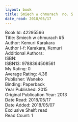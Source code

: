 ```yaml
---
layout: book
title: Śmiech w chmurach  no. 5
date_read: 2018/05/17
---
```


Book Id: 42295566<br />
Title: Śmiech w chmurach #5<br />
Author: Kemuri Karakara<br />
Author l-f: Karakara, Kemuri<br />
Additional Authors: <br />
ISBN: <br />
ISBN13: 9788364508561<br />
My Rating: 0<br />
Average Rating: 4.36<br />
Publisher: Waneko<br />
Binding: Paperback<br />
Year Published: 2015<br />
Original Publication Year: 2013<br />
Date Read: 2018/05/17<br />
Date Added: 2018/05/07<br />
Exclusive Shelf: read<br />
Read Count: 1<br />

